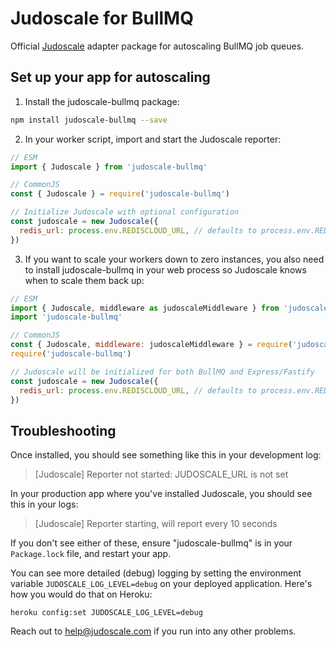 # Judoscale for BullMQ

Official [Judoscale](https://judoscale.com) adapter package for autoscaling BullMQ job queues.

## Set up your app for autoscaling

1. Install the judoscale-bullmq package:

```sh
npm install judoscale-bullmq --save
```

2. In your worker script, import and start the Judoscale reporter:

```javascript
// ESM
import { Judoscale } from 'judoscale-bullmq'

// CommonJS
const { Judoscale } = require('judoscale-bullmq')

// Initialize Judoscale with optional configuration
const judoscale = new Judoscale({
  redis_url: process.env.REDISCLOUD_URL, // defaults to process.env.REDIS_URL
})
```

3. If you want to scale your workers down to zero instances, you also need to install judoscale-bullmq in your web process so Judoscale knows when to scale them back up:

```javascript
// ESM
import { Judoscale, middleware as judoscaleMiddleware } from 'judoscale-express'
import 'judoscale-bullmq'

// CommonJS
const { Judoscale, middleware: judoscaleMiddleware } = require('judoscale-express')
require('judoscale-bullmq')

// Judoscale will be initialized for both BullMQ and Express/Fastify
const judoscale = new Judoscale({
  redis_url: process.env.REDISCLOUD_URL, // defaults to process.env.REDIS_URL
})
```

## Troubleshooting

Once installed, you should see something like this in your development log:

> [Judoscale] Reporter not started: JUDOSCALE_URL is not set

In your production app where you've installed Judoscale, you should see this in your logs:

> [Judoscale] Reporter starting, will report every 10 seconds

If you don't see either of these, ensure "judoscale-bullmq" is in your `Package.lock` file, and restart your app.

You can see more detailed (debug) logging by setting the environment variable `JUDOSCALE_LOG_LEVEL=debug` on your deployed application. Here's how you would do that on Heroku:

```
heroku config:set JUDOSCALE_LOG_LEVEL=debug
```

Reach out to help@judoscale.com if you run into any other problems.

